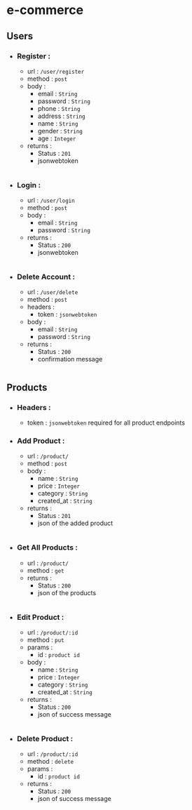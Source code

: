 # e-commerce

## Users
- ### Register :
    -  url : `/user/register`
    - method : `post`
    - body : 
        - email : `String`
        - password : `String`
        - phone : `String`
        - address : `String`
        - name : `String`
        - gender : `String`
        - age : `Integer`
    - returns : 
        - Status : `201`
        - jsonwebtoken
        ````
        ````
- ### Login :
    - url : `/user/login`
    - method : `post`
    - body : 
        - email : `String`
        - password : `String`
    - returns : 
        - Status : `200`
        - jsonwebtoken
        ````
        ````

- ### Delete Account :
    - url : `/user/delete`
    - method : `post`
    - headers : 
        - token : `jsonwebtoken`
    - body : 
        - email : `String`
        - password : `String`
    - returns : 
        - Status : `200`
        - confirmation message
        ````
        ````

## Products
- ### Headers :
    - token : `jsonwebtoken`
     required for all product endpoints
- ### Add Product :
    -  url : `/product/`
    - method : `post`
    - body : 
        - name : `String`
        - price : `Integer`
        - category : `String`
        - created_at : `String`
    - returns : 
        - Status : `201`
        - json of the added product
        ````
        ````
- ### Get All Products :
    -  url : `/product/`
    - method : `get`  
    - returns : 
        - Status : `200`
        - json of the products
        ````
        ````

- ### Edit Product :
    -  url : `/product/:id`
    - method : `put`
    - params : 
        - id : `product id`
    - body : 
        - name : `String`
        - price : `Integer`
        - category : `String`
        - created_at : `String`
    - returns : 
        - Status : `200`
        - json of success message
        ````
        ````
- ### Delete Product :
    -  url : `/product/:id`
    - method : `delete`
    - params : 
        - id : `product id`
    - returns : 
        - Status : `200`
        - json of success message
        ````
        ````